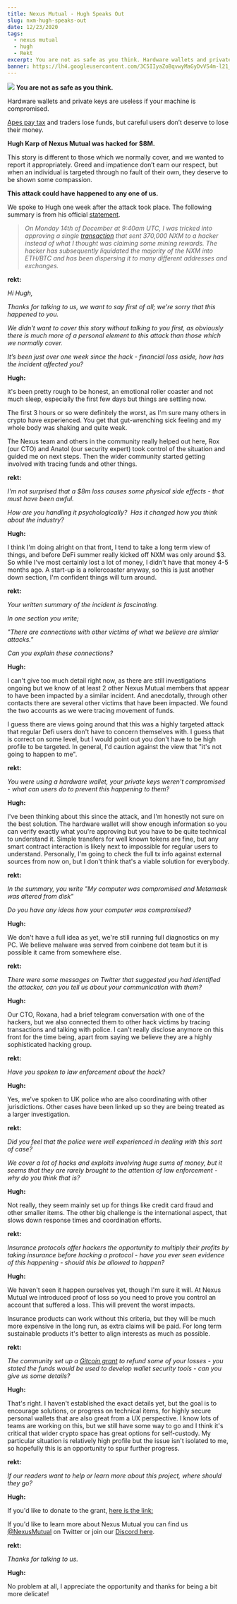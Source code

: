 ```yaml
---
title: Nexus Mutual - Hugh Speaks Out
slug: nxm-hugh-speaks-out
date: 12/23/2020
tags:
  - nexus mutual
  - hugh
  - Rekt
excerpt: You are not as safe as you think. Hardware wallets and private keys are useless if your machine is compromised.  Apes pay tax and traders lose funds, but careful users don’t deserve to lose their money. Hugh Karp of Nexus Mutual was hacked for $8M.
banner: https://lh4.googleusercontent.com/3C5IIyaZoBqvwyMaGyDvVS4m-l21_r_ijVf_xeQBSF-jYKoEPtHzIpKZzDZ9ibV1sO2PUrL41u3YrNaRfGsBm_ACHC-jBwhhPsTx7TuSNOYs7ZCOVqsh_3uW8QowqTryN6R9XZyi
---
```


![](https://lh4.googleusercontent.com/3C5IIyaZoBqvwyMaGyDvVS4m-l21_r_ijVf_xeQBSF-jYKoEPtHzIpKZzDZ9ibV1sO2PUrL41u3YrNaRfGsBm_ACHC-jBwhhPsTx7TuSNOYs7ZCOVqsh_3uW8QowqTryN6R9XZyi)
**You are not as safe as you think.**

Hardware wallets and private keys are useless if your machine is compromised.

[Apes pay tax](https://rekt.news/ape-tax/) and traders lose funds, but careful users don’t deserve to lose their money.

**Hugh Karp of Nexus Mutual was hacked for $8M.**

This story is different to those which we normally cover, and we wanted to report it appropriately. Greed and impatience don’t earn our respect, but when an individual is targeted through no fault of their own, they deserve to be shown some compassion.

**This attack could have happened to any one of us.**

We spoke to Hugh one week after the attack took place. The following summary is from his official [statement](https://medium.com/@hugh_karp/nxm-hack-update-72c5c017b48).

> _On Monday 14th of December at 9:40am UTC, I was tricked into approving a single [transaction](https://etherscan.io/tx/0x4ddcc21c6de13b3cf472c8d4cdafd80593e0fc286c67ea144a76dbeddb7f3629) that sent 370,000 NXM to a hacker instead of what I thought was claiming some mining rewards. The hacker has subsequently liquidated the majority of the NXM into ETH/BTC and has been dispersing it to many different addresses and exchanges._

**rekt:**

_Hi Hugh,_

_Thanks for talking to us, we want to say first of all; we're sorry that this happened to you._

_We didn't want to cover this story without talking to you first, as obviously there is much more of a personal element to this attack than those which we normally cover._

_It’s been just over one week since the hack - financial loss aside, how has the incident affected you?_

**Hugh:**

it's been pretty rough to be honest, an emotional roller coaster and not much sleep, especially the first few days but things are settling now.

The first 3 hours or so were definitely the worst, as I'm sure many others in crypto have experienced. You get that gut-wrenching sick feeling and my whole body was shaking and quite weak.

The Nexus team and others in the community really helped out here, Rox (our CTO) and Anatol (our security expert) took control of the situation and guided me on next steps. Then the wider community started getting involved with tracing funds and other things.

**rekt:**

_I'm not surprised that a $8m loss causes some physical side effects - that must have been awful._

_How are you handling it psychologically?  Has it changed how you think about the industry?_

**Hugh:**

I think I'm doing alright on that front, I tend to take a long term view of things, and before DeFi summer really kicked off NXM was only around $3. So while I've most certainly lost a lot of money, I didn't have that money 4-5 months ago. A start-up is a rollercoaster anyway, so this is just another down section, I'm confident things will turn around.

**rekt:**

_Your written summary of the incident is fascinating._

_In one section you write;_

_"There are connections with other victims of what we believe are similar attacks."_

_Can you explain these connections?_

**Hugh:**

I can't give too much detail right now, as there are still investigations ongoing but we know of at least 2 other Nexus Mutual members that appear to have been impacted by a similar incident. And anecdotally, through other contacts there are several other victims that have been impacted. We found the two accounts as we were tracing movement of funds.

I guess there are views going around that this was a highly targeted attack that regular Defi users don't have to concern themselves with. I guess that is correct on some level, but I would point out you don't have to be high profile to be targeted. In general, I'd caution against the view that "it's not going to happen to me".

**rekt:**

_You were using a hardware wallet, your private keys weren't compromised - what can users do to prevent this happening to them?_

**Hugh:**

I've been thinking about this since the attack, and I'm honestly not sure on the best solution. The hardware wallet will show enough information so you can verify exactly what you're approving but you have to be quite technical to understand it. Simple transfers for well known tokens are fine, but any smart contract interaction is likely next to impossible for regular users to understand. Personally, I'm going to check the full tx info against external sources from now on, but I don't think that's a viable solution for everybody.

**rekt:**

_In the summary, you write "My computer was compromised and Metamask was altered from disk"_

_Do you have any ideas how your computer was compromised?_

**Hugh:**

We don't have a full idea as yet, we're still running full diagnostics on my PC. We believe malware was served from coinbene dot team but it is possible it came from somewhere else.

**rekt:**

_There were some messages on Twitter that suggested you had identified the attacker, can you tell us about your communication with them?_

**Hugh:**

Our CTO, Roxana, had a brief telegram conversation with one of the hackers, but we also connected them to other hack victims by tracing transactions and talking with police. I can't really disclose anymore on this front for the time being, apart from saying we believe they are a highly sophisticated hacking group.

**rekt:**

_Have you spoken to law enforcement about the hack?_

**Hugh:**

Yes, we've spoken to UK police who are also coordinating with other jurisdictions. Other cases have been linked up so they are being treated as a larger investigation.

**rekt:**

_Did you feel that the police were well experienced in dealing with this sort of case?_

_We cover a lot of hacks and exploits involving huge sums of money, but it seems that they are rarely brought to the attention of law enforcement - why do you think that is?_

**Hugh:**

Not really, they seem mainly set up for things like credit card fraud and other smaller items. The other big challenge is the international aspect, that slows down response times and coordination efforts.

**rekt:**

_Insurance protocols offer hackers the opportunity to multiply their profits by taking insurance before hacking a protocol - have you ever seen evidence of this happening - should this be allowed to happen?_

**Hugh:**

We haven't seen it happen ourselves yet, though I'm sure it will. At Nexus Mutual we introduced proof of loss so you need to prove you control an account that suffered a loss. This will prevent the worst impacts.

Insurance products can work without this criteria, but they will be much more expensive in the long run, as extra claims will be paid. For long term sustainable products it's better to align interests as much as possible.

**rekt:**

_The community set up a [Gitcoin grant](https://gitcoin.co/grants/1848/donations-to-hugh-karp-for-the-recent-hack-of-pers) to refund some of your losses - you stated the funds would be used to develop wallet security tools - can you give us some details?_

**Hugh:**

That's right. I haven't established the exact details yet, but the goal is to encourage solutions, or progress on technical items, for highly secure personal wallets that are also great from a UX perspective. I know lots of teams are working on this, but we still have some way to go and I think it's critical that wider crypto space has great options for self-custody. My particular situation is relatively high profile but the issue isn't isolated to me, so hopefully this is an opportunity to spur further progress.

**rekt:**

_If our readers want to help or learn more about this project, where should they go?_

**Hugh:**

If you'd like to donate to the grant, [here is the link:](https://gitcoin.co/grants/1848/donations-to-hugh-karp-for-the-recent-hack-of-pers)

If you'd like to learn more about Nexus Mutual you can find us [@NexusMutual](https://twitter.com/nexusmutual) on Twitter or join our [Discord here](https://discord.com/invite/xxFaAEn).

**rekt:**

_Thanks for talking to us._

**Hugh:**

No problem at all, I appreciate the opportunity and thanks for being a bit more delicate!
